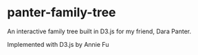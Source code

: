 # panter-family-tree
An interactive family tree built in D3.js for my friend, Dara Panter.

Implemented with D3.js by Annie Fu